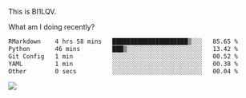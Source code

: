 This is BI1LQV.

What am I doing recently?

<!--START_SECTION:waka-->

```txt
RMarkdown    4 hrs 58 mins   █████████████████████▒░░░   85.65 %
Python       46 mins         ███▒░░░░░░░░░░░░░░░░░░░░░   13.42 %
Git Config   1 min           ░░░░░░░░░░░░░░░░░░░░░░░░░   00.52 %
YAML         1 min           ░░░░░░░░░░░░░░░░░░░░░░░░░   00.38 %
Other        0 secs          ░░░░░░░░░░░░░░░░░░░░░░░░░   00.04 %
```

<!--END_SECTION:waka-->

<img src="https://github-readme-stats.vercel.app/api?username=bi1lqv&show_icons=true&count_private=true">

